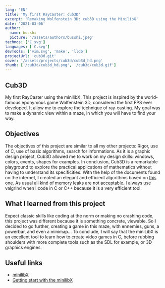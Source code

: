 ```yaml
---
lang: 'EN'
title: 'My first RayCaster: cub3D'
excerpt: 'Remaking Wolfenstein 3D: cub3D using the MinilibX'
date: '2021-03-06'
author:
  name: busshi
  picture: '/assets/authors/busshi.jpeg'
technos: ['C.svg']
languages: ['C.svg']
devTools: ['vim.svg', 'make', 'lldb']
projectUrl: 'cub3d.git'
cover: '/assets/projects/cub3d/cub3d_hd.png'
thumb: ['/cub3d/cub3d_hd.png', '/cub3d/cub3d.gif']
---
```


## Cub3D

My first RayCaster using the minilibX. This project is inspired by the world-famous eponymous game Wolfenstein 3D, considered the first FPS ever developed. It allow me to explore the technique of ray-casting. My goal was to make a dynamic view within a maze, in which you will have to find your way.

## Objectives

The objectives of this project are similar to all my other projects: Rigor, use of C, use of basic algorithms, search for informations. As it is a graphic design project, Cub3D allowed me to work on my design skills: windows, colors, events, shapes for examples. In conclusion, Cub3D is a remarkable playground to explore the practical applications of mathematics without having to understand its specificities. With the help of the documents found on the internet, I created an elegant and efficient algorithms based on [this one](https://lodev.org/cgtutor/raycasting.html). As usual all kind of memory leaks are not acceptable. I always use valgrind when I code in C or C++ because it is a very efficient tool.

## What I learned from this project

Expect classic skills like coding at the norm or making no crashing code, this project was different because it is something concrete, viewable. So I decided to go further, creating a game in this maze, with ennemies, guns, a powerbar, and even a minimap... To conclude, I will say that the miniLibX is an excellent tool to learn how to create video games in C, before rubbing shoulders with more complete tools such as the SDL for example, or 3D graphics engines.

## Useful links

+ [minilibX](https://gontjarow.github.io/MiniLibX/)
+ [Getting start with the minilibX](https://harm-smits.github.io/42docs/libs/minilibx/getting_started.html)